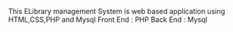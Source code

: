 This ELibrary management System is web based application using HTML,CSS,PHP and Mysql
Front End : PHP
Back End : Mysql
